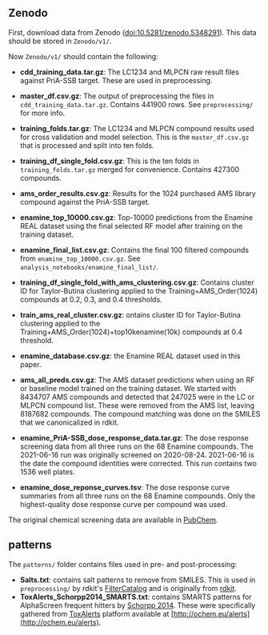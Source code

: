 ## Zenodo

First, download data from Zenodo ([doi:10.5281/zenodo.5348291](https://doi.org/10.5281/zenodo.5348291)). This data should be stored in `Zenodo/v1/`.

Now `Zenodo/v1/` should contain the following:  
- **cdd_training_data.tar.gz**: The LC1234 and MLPCN raw result files against PriA-SSB target. These are used in preprocessing. 
- **master_df.csv.gz**: The output of preprocessing the files in `cdd_training_data.tar.gz`. Contains 441900 rows. See `preprocessing/` for more info. 
- **training_folds.tar.gz**: The LC1234 and MLPCN compound results used for cross validation and model selection. This is the `master_df.csv.gz` that is processed and split into ten folds.
- **training_df_single_fold.csv.gz**: This is the ten folds in `training_folds.tar.gz` merged for convenience. Contains 427300 compounds.

- **ams_order_results.csv.gz**: Results for the 1024 purchased AMS library compound against the PriA-SSB target.

- **enamine_top_10000.csv.gz**: Top-10000 predictions from the Enamine REAL dataset using the final selected RF model after training on the training dataset. 
- **enamine_final_list.csv.gz**: Contains the final 100 filtered compounds from `enamine_top_10000.csv.gz`. See `analysis_notebooks/enamine_final_list/`.

- **training_df_single_fold_with_ams_clustering.csv.gz**: Contains cluster ID for Taylor-Butina clustering applied to the Training+AMS_Order(1024) compounds at 0.2, 0.3, and 0.4 thresholds.
- **train_ams_real_cluster.csv.gz**: ontains cluster ID for Taylor-Butina clustering applied to the Training+AMS_Order(1024)+top10kenamine(10k) compounds at 0.4 threshold.

- **enamine_database.csv.gz**: the Enamine REAL dataset used in this paper.
- **ams_all_preds.csv.gz**: The AMS dataset predictions when using an RF or baseline model trained on the training dataset. We started with 8434707 AMS compounds and detected that 247025 were in the LC or MLPCN compound list.  These were removed from the AMS list, leaving 8187682 compounds. The compound matching was done on the SMILES that we canonicalized in rdkit.
- **enamine_PriA-SSB_dose_response_data.tar.gz**: The dose response screening data from all three runs on the 68 Enamine compounds.  The 2021-06-16 run was originally screened on 2020-08-24. 2021-06-16 is the date the compound identities were corrected. This run contains two 1536 well plates.
- **enamine_dose_reponse_curves.tsv**: The dose response curve summaries from all three runs on the 68 Enamine compounds. Only the highest-quality dose response curve per compound was used.

The original chemical screening data are available in [PubChem](https://pubchem.ncbi.nlm.nih.gov/bioassay/1272365).

## patterns

The `patterns/` folder contains files used in pre- and post-processing:

- **Salts.txt**: contains salt patterns to remove from SMILES. This is used in `preprocessing/` by rdkit's [FilterCatalog](https://github.com/rdkit/rdkit/pull/536) and is originally from [rdkit](https://github.com/rdkit/rdkit/blob/master/Data/Salts.txt).
- **ToxAlerts_Schorpp2014_SMARTS.txt**: contains SMARTS patterns for AlphaScreen frequent hitters by [Schorpp 2014](https://journals.sagepub.com/doi/10.1177/1087057113516861). These were specifically gathered from [ToxAlerts](https://pubs.acs.org/doi/10.1021/ci300245q) platform available at [http://ochem.eu/alerts](http://ochem.eu/alerts).
